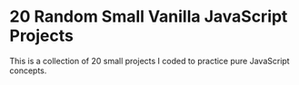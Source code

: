 # 20 Random Small Vanilla JavaScript Projects

This is a collection of 20 small projects I coded to practice pure JavaScript concepts.
